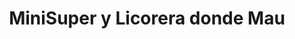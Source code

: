 ---
title: "MiniSuper y Licorera donde Mau"
url: /san-isidro-de-el-general/minisuper-y-licorera-donde-mau/
shop: supermercado
---